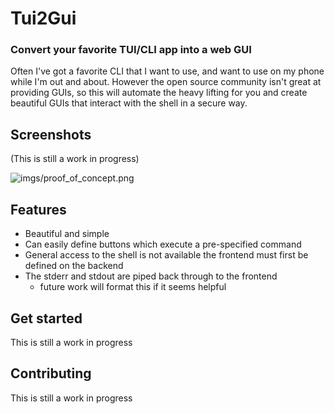 # Tui2Gui

### Convert your favorite TUI/CLI app into a web GUI

Often I've got a favorite CLI that I want to use, and want to use on my phone
while I'm out and about. However the open source community isn't great at
providing GUIs, so this will automate the heavy lifting for you and create
beautiful GUIs that interact with the shell in a secure way.

## Screenshots

(This is still a work in progress)

![imgs/proof_of_concept.png]()

## Features

- Beautiful and simple
- Can easily define buttons which execute a pre-specified command
- General access to the shell is not available
  the frontend must first be defined on the backend
- The stderr and stdout are piped back through to the frontend
    - future work will format this if it seems helpful

## Get started

This is still a work in progress


## Contributing

This is still a work in progress



